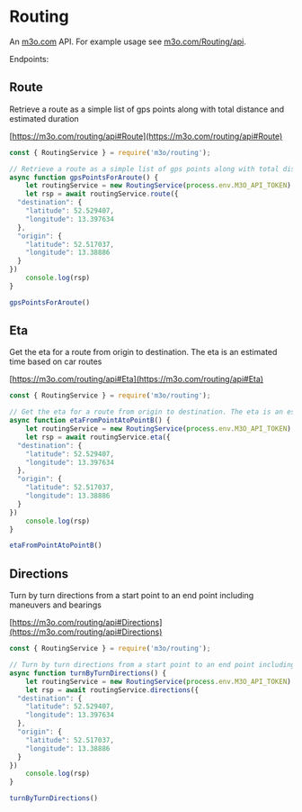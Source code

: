 # Routing

An [m3o.com](https://m3o.com) API. For example usage see [m3o.com/Routing/api](https://m3o.com/Routing/api).

Endpoints:

## Route

Retrieve a route as a simple list of gps points along with total distance and estimated duration


[https://m3o.com/routing/api#Route](https://m3o.com/routing/api#Route)

```js
const { RoutingService } = require('m3o/routing');

// Retrieve a route as a simple list of gps points along with total distance and estimated duration
async function gpsPointsForAroute() {
	let routingService = new RoutingService(process.env.M3O_API_TOKEN)
	let rsp = await routingService.route({
  "destination": {
    "latitude": 52.529407,
    "longitude": 13.397634
  },
  "origin": {
    "latitude": 52.517037,
    "longitude": 13.38886
  }
})
	console.log(rsp)
}

gpsPointsForAroute()
```
## Eta

Get the eta for a route from origin to destination. The eta is an estimated time based on car routes


[https://m3o.com/routing/api#Eta](https://m3o.com/routing/api#Eta)

```js
const { RoutingService } = require('m3o/routing');

// Get the eta for a route from origin to destination. The eta is an estimated time based on car routes
async function etaFromPointAtoPointB() {
	let routingService = new RoutingService(process.env.M3O_API_TOKEN)
	let rsp = await routingService.eta({
  "destination": {
    "latitude": 52.529407,
    "longitude": 13.397634
  },
  "origin": {
    "latitude": 52.517037,
    "longitude": 13.38886
  }
})
	console.log(rsp)
}

etaFromPointAtoPointB()
```
## Directions

Turn by turn directions from a start point to an end point including maneuvers and bearings


[https://m3o.com/routing/api#Directions](https://m3o.com/routing/api#Directions)

```js
const { RoutingService } = require('m3o/routing');

// Turn by turn directions from a start point to an end point including maneuvers and bearings
async function turnByTurnDirections() {
	let routingService = new RoutingService(process.env.M3O_API_TOKEN)
	let rsp = await routingService.directions({
  "destination": {
    "latitude": 52.529407,
    "longitude": 13.397634
  },
  "origin": {
    "latitude": 52.517037,
    "longitude": 13.38886
  }
})
	console.log(rsp)
}

turnByTurnDirections()
```
